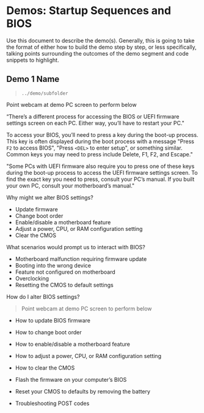 # Demos: Startup Sequences and BIOS

Use this document to describe the demo(s). Generally, this is going to take the format of either how to build the demo step by step, or less specifically, talking points surrounding the outcomes of the demo segment and code snippets to highlight.

## Demo 1 Name

> `../demo/subfolder`

Point webcam at demo PC screen to perform below

“There’s a different process for accessing the BIOS or UEFI firmware settings screen on each PC. Either way, you’ll have to restart your PC."

To access your BIOS, you’ll need to press a key during the boot-up process. This key is often displayed during the boot process with a message "Press `F2` to access BIOS", "Press `<DEL>` to enter setup", or something similar. Common keys you may need to press include Delete, F1, F2, and Escape."

"Some PCs with UEFI firmware also require you to press one of these keys during the boot-up process to access the UEFI firmware settings screen. To find the exact key you need to press, consult your PC’s manual. If you built your own PC, consult your motherboard’s manual."

Why might we alter BIOS settings?

- Update firmware
- Change boot order
- Enable/disable a motherboard feature
- Adjust a power, CPU, or RAM configuration setting
- Clear the CMOS

What scenarios would prompt us to interact with BIOS?

- Motherboard malfunction requiring firmware update
- Booting into the wrong device
- Feature not configured on motherboard
- Overclocking
- Resetting the CMOS to default settings

How do I alter BIOS settings?

> Point webcam at demo PC screen to perform below

- How to update BIOS firmware
- How to change boot order
- How to enable/disable a motherboard feature
- How to adjust a power, CPU, or RAM configuration setting
- How to clear the CMOS

- Flash the firmware on your computer’s BIOS
- Reset your CMOS to defaults by removing the battery
- Troubleshooting POST codes
